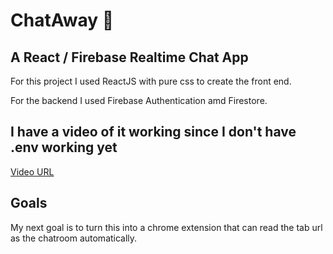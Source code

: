 # ChatAway 💬

## A React / Firebase Realtime Chat App

For this project I used ReactJS with pure css to create the front end.

For the backend I used Firebase Authentication amd Firestore.


## I have a video of it working since I don't have .env working yet

[Video URL](https://youtu.be/bx3UoKuqKhA)


## Goals

My next goal is to turn this into a chrome extension that can read the tab url as the chatroom automatically. 
